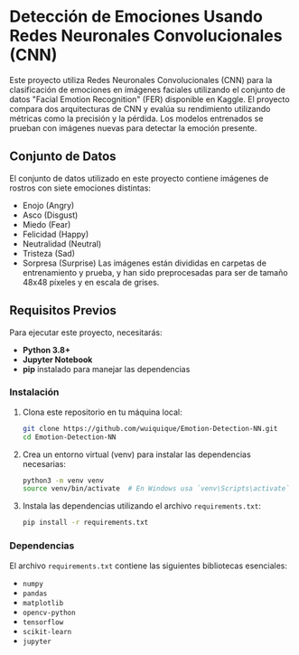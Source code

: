 # Detección de Emociones Usando Redes Neuronales Convolucionales (CNN)

Este proyecto utiliza Redes Neuronales Convolucionales (CNN) para la clasificación de emociones en imágenes faciales utilizando el conjunto de datos "Facial Emotion Recognition" (FER) disponible en Kaggle. El proyecto compara dos arquitecturas de CNN y evalúa su rendimiento utilizando métricas como la precisión y la pérdida. Los modelos entrenados se prueban con imágenes nuevas para detectar la emoción presente.

## Conjunto de Datos
El conjunto de datos utilizado en este proyecto contiene imágenes de rostros con siete emociones distintas:
- Enojo (Angry)
- Asco (Disgust)
- Miedo (Fear)
- Felicidad (Happy)
- Neutralidad (Neutral)
- Tristeza (Sad)
- Sorpresa (Surprise)
Las imágenes están divididas en carpetas de entrenamiento y prueba, y han sido preprocesadas para ser de tamaño 48x48 píxeles y en escala de grises.

## Requisitos Previos
Para ejecutar este proyecto, necesitarás:
- **Python 3.8+**
- **Jupyter Notebook**
- **pip** instalado para manejar las dependencias

### Instalación
1. Clona este repositorio en tu máquina local:
   ```bash
   git clone https://github.com/wuiquique/Emotion-Detection-NN.git
   cd Emotion-Detection-NN
   ```

2. Crea un entorno virtual (venv) para instalar las dependencias necesarias:
   ```bash
   python3 -m venv venv
   source venv/bin/activate  # En Windows usa `venv\Scripts\activate`
   ```

3. Instala las dependencias utilizando el archivo `requirements.txt`:
   ```bash
   pip install -r requirements.txt
   ```

### Dependencias
El archivo `requirements.txt` contiene las siguientes bibliotecas esenciales:
- `numpy`
- `pandas`
- `matplotlib`
- `opencv-python`
- `tensorflow`
- `scikit-learn`
- `jupyter`
